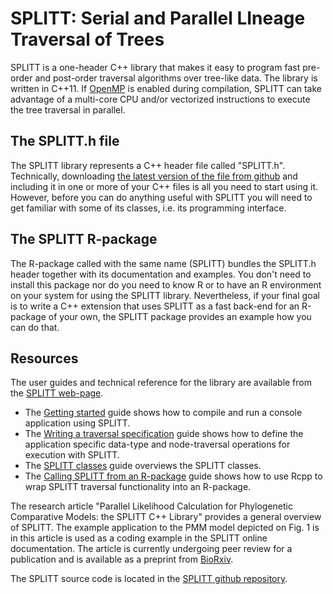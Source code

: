 
<!-- README.md is generated from README.Rmd. Please edit that file -->
SPLITT: Serial and Parallel LIneage Traversal of Trees
======================================================

SPLITT is a one-header C++ library that makes it easy to program fast pre-order and post-order traversal algorithms over tree-like data. The library is written in C++11. If [OpenMP](https://www.openmp.org) is enabled during compilation, SPLITT can take advantage of a multi-core CPU and/or vectorized instructions to execute the tree traversal in parallel.

The SPLITT.h file
-----------------

The SPLITT library represents a C++ header file called "SPLITT.h". Technically, downloading [the latest version of the file from github](https://github.com/venelin/SPLITT/raw/master/src/SPLITT.h) and including it in one or more of your C++ files is all you need to start using it. However, before you can do anything useful with SPLITT you will need to get familiar with some of its classes, i.e. its programming interface.

The SPLITT R-package
--------------------

The R-package called with the same name (SPLITT) bundles the SPLITT.h header together with its documentation and examples. You don't need to install this package nor do you need to know R or to have an R environment on your system for using the SPLITT library. Nevertheless, if your final goal is to write a C++ extension that uses SPLITT as a fast back-end for an R-package of your own, the SPLITT package provides an example how you can do that.

Resources
---------

The user guides and technical reference for the library are available from the [SPLITT web-page](https://venelin.github.io/SPLITT/index.html).

-   The [Getting started](https://venelin.github.io/SPLITT/articles/SPLITT.html) guide shows how to compile and run a console application using SPLITT.
-   The [Writing a traversal specification](https://venelin.github.io/SPLITT/articles/SPLITTTraversalSpecification.html) guide shows how to define the application specific data-type and node-traversal operations for execution with SPLITT.
-   The [SPLITT classes](https://venelin.github.io/SPLITT/articles/SPLITTClasses.html) guide overviews the SPLITT classes.
-   The [Calling SPLITT from an R-package](https://venelin.github.io/SPLITT/articles/SPLITTRcppModules.html) guide shows how to use Rcpp to wrap SPLITT traversal functionality into an R-package.

The research article "Parallel Likelihood Calculation for Phylogenetic Comparative Models: the SPLITT C++ Library" provides a general overview of SPLITT. The example application to the PMM model depicted on Fig. 1 is in this article is used as a coding example in the SPLITT online documentation. The article is currently undergoing peer review for a publication and is available as a preprint from [BioRxiv](https://www.biorxiv.org/content/early/2017/12/18/235739).

The SPLITT source code is located in the [SPLITT github repository](https://github.com/venelin/SPLITT).
